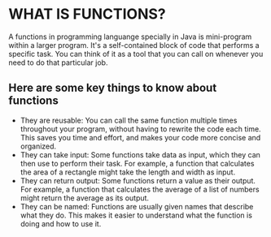 # WHAT IS FUNCTIONS?

  A functions in programming languange specially in Java is mini-program within a larger program.  It's a self-contained block of code that performs a specific task. You can think of it as a tool that you can call on whenever you need to do that particular job.

## Here are some key things to know about functions

- They are reusable: You can call the same function multiple times throughout your program, without having to rewrite the code each time. This saves you time and effort, and makes your code more concise and organized.
- They can take input: Some functions take data as input, which they can then use to perform their task. For example, a function that calculates the area of a rectangle might take the length and width as input.
- They can return output: Some functions return a value as their output. For example, a function that calculates the average of a list of numbers might return the average as its output.
- They can be named: Functions are usually given names that describe what they do. This makes it easier to understand what the function is doing and how to use it.
